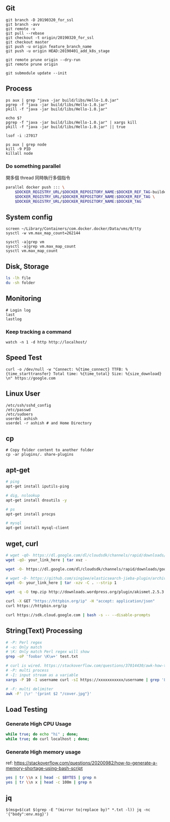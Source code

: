 ## Git
```
git branch -D 20190320_for_ssl
git branch -avv
git remote -v
git pull --rebase
git checkout -t origin/20190320_for_ssl
git checkout master
git push -u origin feature_branch_name
git push -u origin HEAD:20190401_add_k8s_stage

git remote prune origin --dry-run
git remote prune origin

git submodule update --init
```

## Process
```
ps aux | grep "java -jar build/libs/Hello-1.0.jar"
pgrep -f "java -jar build/libs/Hello-1.0.jar"
pkill -f "java -jar build/libs/Hello-1.0.jar"

echo $?
pgrep -f "java -jar build/libs/Hello-1.0.jar" | xargs kill
pkill -f "java -jar build/libs/Hello-1.0.jar" || true

lsof -i :27017

ps aux | grep node
kill -9 PID
killall node
```

### Do something parallel

開多個 thread 同時執行多個指令
```bash
parallel docker push ::: \
    $DOCKER_REGISTRY_URL/$DOCKER_REPOSITORY_NAME:$DOCKER_REF_TAG-builder \
    $DOCKER_REGISTRY_URL/$DOCKER_REPOSITORY_NAME:$DOCKER_REF_TAG \
    $DOCKER_REGISTRY_URL/$DOCKER_REPOSITORY_NAME:$DOCKER_TAG 
```

## System config
```
screen ~/Library/Containers/com.docker.docker/Data/vms/0/tty
sysctl -w vm.max_map_count=262144

sysctl -a|grep vm
sysctl -a|grep vm.max_map_count
sysctl vm.max_map_count
```

## Disk, Storage
```bash
ls -lh file
du -sh folder
```

## Monitoring
```bsah
# Login log
last
lastlog
```

### Keep tracking a command
```
watch -n 1 -d http http://localhost/
```

## Speed Test
```
curl -o /dev/null -w "Connect: %{time_connect} TTFB: %{time_starttransfer} Total time: %{time_total} Size: %{size_download} \n" https://google.com
```

## Linux User
```
/etc/ssh/sshd_config
/etc/passwd
/etc/sudoers
userdel ashish
userdel -r ashish # and Home Directory
```

## cp
```
# Copy folder content to another folder
cp -ar plugins/. share-plugins
```

## apt-get
```bash
# ping
apt-get install iputils-ping

# dig, nslookup
apt-get install dnsutils -y

# ps
apt-get install procps

# mysql
apt-get install mysql-client
```

## wget, curl
```bash
# wget -qO- https://dl.google.com/dl/cloudsdk/channels/rapid/downloads/google-cloud-sdk-240.0.0-darwin-x86_64.tar.gz | tar xvz -
wget -qO- your_link_here | tar xvz -

wget -O- https://dl.google.com/dl/cloudsdk/channels/rapid/downloads/google-cloud-sdk-240.0.0-darwin-x86_64.tar.gz | tar xvz -C .

# wget -O- https://github.com/sing1ee/elasticsearch-jieba-plugin/archive/v7.0.0.tar.gz | tar -xzv -C . --strip 1
wget -O- your_link_here | tar -xzv -C . --strip 1

wget -q -O tmp.zip http://downloads.wordpress.org/plugin/akismet.2.5.3.zip && unzip tmp.zip && rm tmp.zip

curl -X GET "https://httpbin.org/ip" -H "accept: application/json"
curl https://httpbin.org/ip

curl https://sdk.cloud.google.com | bash -s -- --disable-prompts
```

## String(Text) Processing
```bash
# -P: Perl regex
# -o: Only match
# \K: Only match Perl regex will show
grep -oP 'foobar \K\w+' test.txt

# curl is wired. https://stackoverflow.com/questions/37014430/awk-how-to-concat-number-with-strings
# -P: multi process
# -I: input stream as a variable
xargs -P 10 -I username curl -sI https://xxxxxxxxxxx/username | grep 'Location: ' | awk '{print $2 "/a_string"}'

# -F: multi delimiter
awk -F' |\r' '{print $2 "/cover.jpg"}'
```

## Load Testing
### Generate High CPU Usage
```bash
while true; do echo "hi" ; done;
while true; do curl localhost ; done;
```

### Generate High memory usage
ref: https://stackoverflow.com/questions/20200982/how-to-generate-a-memory-shortage-using-bash-script

```bash
yes | tr \\n x | head -c $BYTES | grep n
yes | tr \\n x | head -c 100m | grep n
```

## jq
```
$(msg=$(cat $(grep -E "(mirror to|replace by)" *.txt -l)) jq -nc '{"body":env.msg}')
```